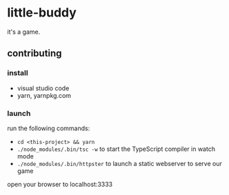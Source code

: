 # little-buddy

it's a game.

## contributing

### install

- visual studio code
- yarn, yarnpkg.com

### launch

run the following commands:

- `cd <this-project> && yarn`
- `./node_modules/.bin/tsc -w` to start the TypeScript compiler in watch mode
- `./node_modules/.bin/httpster` to launch a static webserver to serve our game

open your browser to localhost:3333
